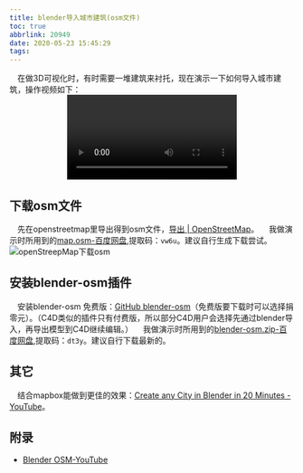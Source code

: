 ```yaml
---
title: blender导入城市建筑(osm文件)
toc: true
abbrlink: 20949
date: 2020-05-23 15:45:29
tags:
---
```


&emsp;在做3D可视化时，有时需要一堆建筑来衬托，现在演示一下如何导入城市建筑，操作视频如下：
<video class="lazy" controls data-src="https://test-1251805228.file.myqcloud.com/3D/blender%E5%AF%BC%E5%85%A5osm%E6%96%87%E4%BB%B6.mp4" controls="controls" style="max-width: 100%; display: block; margin-left: auto; margin-right: auto;">
your browser does not support the video tag
</video>

## 下载osm文件
&emsp;先在openstreetmap里导出得到osm文件，[导出 \| OpenStreetMap](https://www.openstreetmap.org/export#map=15/23.1181/113.3204)。
&emsp;我做演示时所用到的[map.osm-百度网盘](https://pan.baidu.com/s/14PIDrDT08FKDLHxhn1nKfg ),提取码：`vw6u`。建议自行生成下载尝试。
![openStreepMap下载osm](/blog_images/3d/openStreepMap下载osm.png)

## 安装blender-osm插件
&emsp;安装blender-osm 免费版：[GitHub blender-osm](https://github.com/vvoovv/blender-osm)（免费版要下载时可以选择捐零元）。（C4D类似的插件只有付费版，所以部分C4D用户会选择先通过blender导入，再导出模型到C4D继续编辑。）
&emsp;我做演示时所用到的[blender-osm.zip-百度网盘](https://pan.baidu.com/s/1PbHhDZJw1fd68YX36lCN-Q),提取码：`dt3y`。建议自行下载最新的。

## 其它
&emsp;结合mapbox能做到更佳的效果：[Create any City in Blender in 20 Minutes - YouTube](https://www.youtube.com/watch?v=NW_djQS_N8U)。

## 附录
- [Blender OSM-YouTube](https://www.youtube.com/watch?v=Thx08Q4etVc)